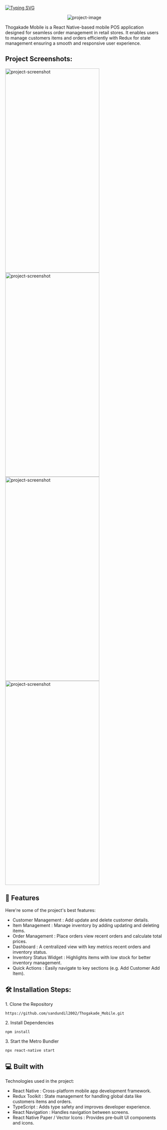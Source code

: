<a href="https://git.io/typing-svg"><img src="https://readme-typing-svg.herokuapp.com?font=Fira+Code&weight=800&size=60&pause=1000&color=28B463&center=true&vCenter=true&width=800&height=60&lines=Thogakade+Mobile" alt="Typing SVG" /></a>

<p align="center"><img src="assets/ui/dashboard.jpg" alt="project-image"></p>

<p id="description">Thogakade Mobile is a React Native-based mobile POS application designed for seamless order management in retail stores. It enables users to manage customers items and orders efficiently with Redux for state management ensuring a smooth and responsive user experience.</p>

<h2>Project Screenshots:</h2>

<img src="assets/ui/customer.jpg" alt="project-screenshot" width="300" height="650/">

<img src="assets/ui/item.jpg" alt="project-screenshot" width="300" height="650/">

<img src="assets/ui/placeorder_normal.jpg" alt="project-screenshot" width="300" height="650/">

<img src="assets/ui/placeorder_filled.jpg" alt="project-screenshot" width="300" height="650/">

  
  
<h2>🧐 Features</h2>

Here're some of the project's best features:

*   Customer Management : Add update and delete customer details.
*   Item Management : Manage inventory by adding updating and deleting items.
*   Order Management : Place orders view recent orders and calculate total prices.
*   Dashboard : A centralized view with key metrics recent orders and inventory status.
*   Inventory Status Widget : Highlights items with low stock for better inventory management.
*   Quick Actions : Easily navigate to key sections (e.g. Add Customer Add Item).

<h2>🛠️ Installation Steps:</h2>

<p>1. Clone the Repository</p>

```
https://github.com/sandundil2002/Thogakade_Mobile.git
```

<p>2. Install Dependencies</p>

```
npm install
```

<p>3. Start the Metro Bundler</p>

```
npx react-native start
```

  
  
<h2>💻 Built with</h2>

Technologies used in the project:

*   React Native : Cross-platform mobile app development framework.
*   Redux Toolkit : State management for handling global data like customers items and orders.
*   TypeScript : Adds type safety and improves developer experience.
*   React Navigation : Handles navigation between screens.
*   React Native Paper / Vector Icons : Provides pre-built UI components and icons.
